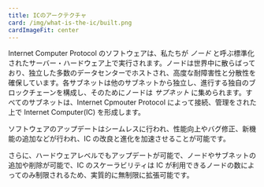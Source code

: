 ```yaml
---
title: ICのアークテクチャ
card: /img/what-is-the-ic/built.png
cardImageFit: center
---
```


Internet Computer Protocol のソフトウェアは、私たちが *ノード* と呼ぶ標準化されたサーバー・ハードウェア上で実行されます。ノードは世界中に散らばっており、独立した多数のデータセンターでホストされ、高度な耐障害性と分散性を確保しています。各サブネットは他のサブネットから独立し、進行する独自のブロックチェーンを構成し、そのためにノードは *サブネット* に集められます。すべてのサブネットは、Internet Cpmouter Protocol によって接続、管理をされた上で Internet Computer(IC) を形成します。

ソフトウェアのアップデートはシームレスに行われ、性能向上やバグ修正、新機能の追加などが行われ、IC の改良と進化を加速させることが可能です。

さらに、ハードウェアレベルでもアップデートが可能で、ノードやサブネットの追加や削除が可能で、IC のスケーラビリティは IC が利用できるノードの数によってのみ制限されるため、実質的に無制限に拡張可能です。

<!--
---
title: The Architecture of the IC
card: /img/what-is-the-ic/built.png
cardImageFit: center
---

The Internet Computer Protocol software runs on standardized server hardware, which we call *nodes*. Nodes are spread around the world, hosted in numerous independent data centers in order to ensure a high degree of fault tolerance and decentralization. Nodes are grouped together into *subnets*, where each subnet constitutes its own blockchain that makes progress independently of the other subnets. All subnets are connected and directed by the Internet Computer Protocol to form the Internet Computer.

Software updates are rolled out seamlessly to boost performance, iron out bugs, or introduce entirely new features, making it possible for the IC to improve and evolve at a rapid pace.

Updates are further possible at the hardware level, adding and removing nodes or subnets, allowing the IC to scale virtually without bounds as scalability is only limited by the number of nodes made available to the IC.

-->